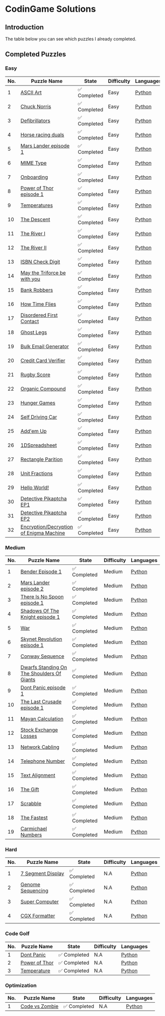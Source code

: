 # CodinGame Solutions


## Introduction
The table below you can see which puzzles I already completed.

## Completed Puzzles

### Easy
| No. | Puzzle Name                                                                                                                       | State                        | Difficulty | Languages                                                                                                                                                                                                                                                                                                                                                                                                  |
|-----|-----------------------------------------------------------------------------------------------------------------------------------|------------------------------|------------|------------------------------------------------------------------------------------------------------------------------------------------------------------------------------------------------------------------------------------------------------------------------------------------------------------------------------------------------------------------------------------------------------------|
| 1   | [ASCII Art](https://www.codingame.com/ide/puzzle/ascii-art)                                                                       | :white_check_mark: Completed | Easy       | [Python](https://github.com/aethersg/codingame-puzzle/blob/master/Python3/easy/ASCII_Art.py)                    |
| 2   | [Chuck Norris](https://www.codingame.com/ide/puzzle/chuck-norris)                                                                 | :white_check_mark: Completed | Easy       | [Python](https://github.com/aethersg/codingame-puzzle/blob/master/Python3/easy/Chuck_Norris.py)                 |
| 3   | [Defibrillators](https://www.codingame.com/ide/puzzle/defibrillators)                                                             | :white_check_mark: Completed | Easy       | [Python](https://github.com/aethersg/codingame-puzzle/blob/master/Python3/easy/Defibrillators.py)               |
| 4   | [Horse racing duals](https://www.codingame.com/ide/puzzle/horse-racing-duals)                                                     | :white_check_mark: Completed | Easy       | [Python](https://github.com/aethersg/codingame-puzzle/blob/master/Python3/easy/Horse_racing_Duals.py)           |
| 5   | [Mars Lander episode 1](https://www.codingame.com/ide/puzzle/mars-lander-episode-1)                                               | :white_check_mark: Completed | Easy       | [Python](https://github.com/aethersg/codingame-puzzle/blob/master/Python3/easy/Mars_Lander_episode_1.py)        |
| 6   | [MIME Type](https://www.codingame.com/ide/puzzle/mime-type)                                                                       | :white_check_mark: Completed | Easy       | [Python](https://github.com/aethersg/codingame-puzzle/blob/master/Python3/easy/MIMIE_Type.py)                   |
| 7   | [Onboarding](https://www.codingame.com/ide/puzzle/onboarding)                                                                     | :white_check_mark: Completed | Easy       | [Python](https://github.com/aethersg/codingame-puzzle/blob/master/Python3/easy/Onboarding.py)                    |
| 8   | [Power of Thor episode 1](https://www.codingame.com/ide/puzzle/power-of-thor-episode-1)                                           | :white_check_mark: Completed | Easy       | [Python](https://github.com/aethersg/codingame-puzzle/blob/master/Python3/easy/Power_of_Thor.py)       |
| 9   | [Temperatures](https://www.codingame.com/ide/puzzle/temperatures)                                                                 | :white_check_mark: Completed | Easy       | [Python](https://github.com/aethersg/codingame-puzzle/blob/master/Python3/easy/Temperatures.py)       |
| 10  | [The Descent](https://www.codingame.com/ide/puzzle/the-descent)                                                                   | :white_check_mark: Completed | Easy       | [Python](https://github.com/aethersg/codingame-puzzle/blob/master/Python3/easy/The_Descent.py)       |
| 11  | [The River I](https://www.codingame.com/ide/puzzle/the-river-i-)                                                                  | :white_check_mark: Completed | Easy       | [Python](https://github.com/aethersg/codingame-puzzle/blob/master/Python3/easy/The_River_1.py)       |
| 12  | [The River II](https://www.codingame.com/ide/puzzle/the-river-ii-)                                                                | :white_check_mark: Completed | Easy       | [Python](https://github.com/aethersg/codingame-puzzle/blob/master/Python3/easy/The_River_2.py)       |
| 13  | [ISBN Check Digit](https://www.codingame.com/ide/puzzle/isbn-check-digit)                                                         | :white_check_mark: Completed | Easy       | [Python](https://github.com/aethersg/codingame-puzzle/blob/master/Python3/easy/ISBN_Check_Digit.py)       |
| 14  | [May the Triforce be with you](https://www.codingame.com/ide/puzzle/may-the-triforce-be-with-you)                                 | :white_check_mark: Completed | Easy       | [Python](https://github.com/aethersg/codingame-puzzle/blob/master/Python3/easy/May_the_Triforce_be_with_you.py)       |
| 15  | [Bank Robbers](https://www.codingame.com/ide/puzzle/bank-robbers)                                                                 | :white_check_mark: Completed | Easy       | [Python](https://github.com/aethersg/codingame-puzzle/blob/master/Python3/easy/Bank_Robbers.py)       |
| 16  | [How Time Flies](https://www.codingame.com/ide/puzzle/how-time-flies)                                                             | :white_check_mark: Completed | Easy       | [Python](https://github.com/aethersg/codingame-puzzle/blob/master/Python3/easy/How_Time_Flies.py)       |
| 17  | [Disordered First Contact](https://www.codingame.com/ide/puzzle/disordered-first-contact)                                         | :white_check_mark: Completed | Easy       | [Python](https://github.com/aethersg/codingame-puzzle/blob/master/Python3/easy/Disordered_First_Contact.py)       |
| 18  | [Ghost Legs](https://www.codingame.com/ide/puzzle/ghost-legs)                                                                     | :white_check_mark: Completed | Easy       | [Python](https://github.com/aethersg/codingame-puzzle/blob/master/Python3/easy/Ghost_Legs.py)       |
| 19  | [Bulk Email Generator](https://www.codingame.com/ide/puzzle/bulk-email-generator)                                                 | :white_check_mark: Completed | Easy       | [Python](https://github.com/aethersg/codingame-puzzle/blob/master/Python3/easy/Bulk_Email_Generator.py)       |
| 20  | [Credit Card Verifier](https://www.codingame.com/ide/puzzle/credit-card-verifier-luhns-algorithm)                                 | :white_check_mark: Completed | Easy       | [Python](https://github.com/aethersg/codingame-puzzle/blob/master/Python3/easy/Credit_Card_Verifier.py)       |
| 21  | [Rugby Score](https://www.codingame.com/ide/puzzle/rugby-score)                                                                   | :white_check_mark: Completed | Easy       | [Python](https://github.com/aethersg/codingame-puzzle/blob/master/Python3/easy/Rugby_Score.py)       |
| 22  | [Organic Compound](https://www.codingame.com/ide/puzzle/organic-compounds)                                                                   | :white_check_mark: Completed | Easy       | [Python](https://github.com/aethersg/codingame-puzzle/blob/master/Python3/easy/Organic_Compound.py)       |
| 23  | [Hunger Games](https://www.codingame.com/ide/puzzle/hunger-games)                                                                   | :white_check_mark: Completed | Easy       | [Python](https://github.com/aethersg/codingame-puzzle/blob/master/Python3/easy/Hunger_Games.py)       |
| 24  | [Self Driving Car](https://www.codingame.com/ide/puzzle/self-driving-car-testing)                                                                   | :white_check_mark: Completed | Easy       | [Python](https://github.com/aethersg/codingame-puzzle/blob/master/Python3/easy/Self_Driving_Car.py)       |
| 25  | [Add'em Up](https://www.codingame.com/ide/puzzle/addem-up)                                                                   | :white_check_mark: Completed | Easy       | [Python](https://github.com/aethersg/codingame-puzzle/blob/master/Python3/easy/Addem_Up.py)       |
| 26  | [1DSpreadsheet](https://www.codingame.com/ide/puzzle/1d-spreadsheet)                                                                   | :white_check_mark: Completed | Easy       | [Python](https://github.com/aethersg/codingame-puzzle/blob/master/Python3/easy/1D_Spreadsheet.py)       |
| 27  | [Rectangle Parition](https://www.codingame.com/ide/puzzle/rectangle-partition)                                                                   | :white_check_mark: Completed | Easy       | [Python](https://github.com/aethersg/codingame-puzzle/blob/master/Python3/easy/Rectangle_Parition.py)       |
| 28  | [Unit Fractions](https://www.codingame.com/ide/puzzle/unit-fractions)                                                                   | :white_check_mark: Completed | Easy       | [Python](https://github.com/aethersg/codingame-puzzle/blob/master/Python3/easy/Unit_Fractions.py)       |
| 29  | [Hello World!](https://www.codingame.com/ide/puzzle/hello-world)                                                                   | :white_check_mark: Completed | Easy       | [Python](https://github.com/aethersg/codingame-puzzle/blob/master/Python3/easy/Hello_World!.py)       |
| 30  | [Detective Pikaptcha EP1](https://www.codingame.com/ide/puzzle/detective-pikaptcha-ep1)                                                                   | :white_check_mark: Completed | Easy       | [Python](https://github.com/aethersg/codingame-puzzle/blob/master/Python3/easy/Detective_Pikaptcha_episode_1.py)       |
| 31  | [Detective Pikaptcha EP2](https://www.codingame.com/ide/puzzle/detective-pikaptcha-ep2)                                                                   | :white_check_mark: Completed | Easy       | [Python](https://github.com/aethersg/codingame-puzzle/blob/master/Python3/easy/Detective_Pikaptcha_episode_2.py)       |
| 32  | [Encryption/Decryption of Enigma Machine](https://www.codingame.com/ide/puzzle/encryptiondecryption-of-enigma-machine)                                                                   | :white_check_mark: Completed | Easy       | [Python](https://github.com/aethersg/codingame-puzzle/blob/master/Python3/easy/Encryption_Decryption_Of_Enigma_Machine.py)       |





### Medium
| No. | Puzzle Name                                                                                                                       | State                        | Difficulty | Languages                                                                                                                                                                                                                                                                                                                                                                                                  |
|-----|-----------------------------------------------------------------------------------------------------------------------------------|------------------------------|------------|------------------------------------------------------------------------------------------------------------------------------------------------------------------------------------------------------------------------------------------------------------------------------------------------------------------------------------------------------------------------------------------------------------|
| 1   | [Bender Episode 1](https://www.codingame.com/ide/puzzle/bender-episode-1)                                                                       | :white_check_mark: Completed | Medium       | [Python](https://github.com/aethersg/codingame-puzzle/blob/master/Python3/medium/Bender_episode_1.py)                                                                                  |
| 2   | [Mars Lander episode 2](https://www.codingame.com/ide/puzzle/mars-lander-episode-2)                                                             | :white_check_mark: Completed | Medium       | [Python](https://github.com/aethersg/codingame-puzzle/blob/master/Python3/medium/Mars_Lander_episode_2.py)                                |
| 3   | [There Is No Spoon episode 1](https://www.codingame.com/ide/puzzle/there-is-no-spoon-episode-1)                                                             | :white_check_mark: Completed | Medium       | [Python](https://github.com/aethersg/codingame-puzzle/blob/master/Python3/medium/There_Is_No_Spoon_episode_1.py)                                |
| 4   | [Shadows Of The Knight episode 1](https://www.codingame.com/ide/puzzle/shadows-of-the-knight-episode-1)                                                             | :white_check_mark: Completed | Medium       | [Python](https://github.com/aethersg/codingame-puzzle/blob/master/Python3/medium/Shadows_Of_The_Knight_episode_1.py)                                |
| 5   | [War](https://www.codingame.com/ide/puzzle/winamax-battle)                                                             | :white_check_mark: Completed | Medium       | [Python](https://github.com/aethersg/codingame-puzzle/blob/master/Python3/medium/War.py)                                |
| 6   | [Skynet Revolution episode 1](https://www.codingame.com/ide/puzzle/skynet-revolution-episode-1)                                                             | :white_check_mark: Completed | Medium       | [Python](https://github.com/aethersg/codingame-puzzle/blob/master/Python3/medium/Skynet_Revolution_episode_1.py)                                |
| 7   | [Conway Sequence](https://www.codingame.com/ide/puzzle/conway-sequence)                                                             | :white_check_mark: Completed | Medium       | [Python](https://github.com/aethersg/codingame-puzzle/blob/master/Python3/medium/Conway_Sequence.py)                                |
| 8   | [Dwarfs Standing On The Shoulders Of Giants](https://www.codingame.com/ide/puzzle/dwarfs-standing-on-the-shoulders-of-giants)                                                             | :white_check_mark: Completed | Medium       | [Python](https://github.com/aethersg/codingame-puzzle/blob/master/Python3/medium/Dwarfs_Standing_On_The_Shoulders_Of_Giants.py)                                |
| 9   | [Dont Panic episode 1](https://www.codingame.com/ide/puzzle/don't-panic-episode-1)                                                             | :white_check_mark: Completed | Medium       | [Python](https://github.com/aethersg/codingame-puzzle/blob/master/Python3/medium/Dont_Panic_episode_1.py)                                |
| 10  | [The Last Crusade episode 1](https://www.codingame.com/ide/puzzle/the-last-crusade-episode-1)                                                             | :white_check_mark: Completed | Medium       | [Python](https://github.com/aethersg/codingame-puzzle/blob/master/Python3/medium/The_Last_Crusade_episode_1.py)                                |
| 11  | [Mayan Calculation](https://www.codingame.com/ide/puzzle/mayan-calculation)                                                             | :white_check_mark: Completed | Medium       | [Python](https://github.com/aethersg/codingame-puzzle/blob/master/Python3/medium/Mayan_Calculation.py)                                |
| 12  | [Stock Exchange Losses](https://www.codingame.com/ide/puzzle/stock-exchange-losses)                                                             | :white_check_mark: Completed | Medium       | [Python](https://github.com/aethersg/codingame-puzzle/blob/master/Python3/medium/Stock_Exchange_Losses.py)                                |
| 13  | [Network Cabling](https://www.codingame.com/ide/puzzle/network-cabling)                                                             | :white_check_mark: Completed | Medium       | [Python](https://github.com/aethersg/codingame-puzzle/blob/master/Python3/medium/Network_Cabling.py)                                |
| 14  | [Telephone Number](https://www.codingame.com/ide/puzzle/telephone-numbers)                                                             | :white_check_mark: Completed | Medium       | [Python](https://github.com/aethersg/codingame-puzzle/blob/master/Python3/medium/Telephone_Number.py)                                |
| 15  | [Text Alignment](https://www.codingame.com/ide/puzzle/text-alignment)                                                             | :white_check_mark: Completed | Medium       | [Python](https://github.com/aethersg/codingame-puzzle/blob/master/Python3/medium/Text_Alignment.py)                                |
| 16  | [The Gift](https://www.codingame.com/ide/puzzle/the-gift)                                                             | :white_check_mark: Completed | Medium       | [Python](https://github.com/aethersg/codingame-puzzle/blob/master/Python3/medium/The_Gift.py)                                |
| 17  | [Scrabble](https://www.codingame.com/ide/puzzle/scrabble)                                                             | :white_check_mark: Completed | Medium       | [Python](https://github.com/aethersg/codingame-puzzle/blob/master/Python3/medium/Scrabble.py)                                |
| 18  | [The Fastest](https://www.codingame.com/ide/puzzle/the-fastest)                                                             | :white_check_mark: Completed | Medium       | [Python](https://github.com/aethersg/codingame-puzzle/blob/master/Python3/medium/The_Fastest.py)                                |
| 19  | [Carmichael Numbers](https://www.codingame.com/ide/puzzle/carmichael-numbers)                                                             | :white_check_mark: Completed | Medium       | [Python](https://github.com/aethersg/codingame-puzzle/blob/master/Python3/medium/Carmichael_Numbers.py)                                |

### Hard
| No. | Puzzle Name                                                                                                                       | State                        | Difficulty | Languages                                                                                                                                                                                                                                                                                                                                                                                                  |
|-----|-----------------------------------------------------------------------------------------------------------------------------------|------------------------------|------------|------------------------------------------------------------------------------------------------------------------------------------------------------------------------------------------------------------------------------------------------------------------------------------------------------------------------------------------------------------------------------------------------------------|
| 1   | [7 Segment Display](https://www.codingame.com/ide/puzzle/7-segment-display)                                                             | :white_check_mark: Completed | N.A       | [Python](https://github.com/aethersg/codingame-puzzle/blob/master/Python3/hard/7_Segment_Display.py)                                                                                  |
| 2   | [Genome Sequencing](https://www.codingame.com/ide/puzzle/genome-sequencing)                                                             | :white_check_mark: Completed | N.A       | [Python](https://github.com/aethersg/codingame-puzzle/blob/master/Python3/hard/Genome_Sequencing.py)                                                                                  |
| 3   | [Super Computer](https://www.codingame.com/ide/puzzle/super-computer)                                                             | :white_check_mark: Completed | N.A       | [Python](https://github.com/aethersg/codingame-puzzle/blob/master/Python3/hard/Super_Computer.py)                                                                                  |
| 4   | [CGX Formatter](https://www.codingame.com/ide/puzzle/cgx-formatter)                                                             | :white_check_mark: Completed | N.A       | [Python](https://github.com/aethersg/codingame-puzzle/blob/master/Python3/hard/CGX_Formatter.py)                                                                                  |



### Code Golf
| No. | Puzzle Name                                                                                                                       | State                        | Difficulty | Languages                                                                                                                                                                                                                                                                                                                                                                                                  |
|-----|-----------------------------------------------------------------------------------------------------------------------------------|------------------------------|------------|------------------------------------------------------------------------------------------------------------------------------------------------------------------------------------------------------------------------------------------------------------------------------------------------------------------------------------------------------------------------------------------------------------|
| 1   | [Dont Panic](https://www.codingame.com/multiplayer/codegolf/don't-panic)                                                          | :white_check_mark: Completed | N.A       | [Python](https://github.com/aethersg/codingame-puzzle/blob/master/Python3/code-golf/Dont_Panic.py)                                                                                  |
| 2   | [Power of Thor](https://www.codingame.com/multiplayer/codegolf/power-of-thor)                                                     | :white_check_mark: Completed | N.A       | [Python](https://github.com/aethersg/codingame-puzzle/blob/master/Python3/code-golf/Power_of_thor.py)                                                                                  |
| 3   | [Temperature](https://www.codingame.com/multiplayer/codegolf/temperature-code-golf)                                               | :white_check_mark: Completed | N.A       | [Python](https://github.com/aethersg/codingame-puzzle/blob/master/Python3/code-golf/Temperatures.py)                                                                                  |

### Optimization
| No. | Puzzle Name                                                                                                                       | State                        | Difficulty | Languages                                                                                                                                                                                                                                                                                                                                                                                                  |
|-----|-----------------------------------------------------------------------------------------------------------------------------------|------------------------------|------------|------------------------------------------------------------------------------------------------------------------------------------------------------------------------------------------------------------------------------------------------------------------------------------------------------------------------------------------------------------------------------------------------------------|
| 1   | [Code vs Zombie](https://www.codingame.com/ide/puzzle/code-vs-zombies)                                                             | :white_check_mark: Completed | N.A       | [Python](https://github.com/aethersg/codingame-puzzle/blob/master/Python3/optimization/Code_vs_Zombie.py)                                                                                  |




<!--
### Medium
| No. | Puzzle Name                                                                                                                       | State                        | Difficulty | Languages                                                                                                                                                                                                                                                                                                                                                                                                  |
|-----|-----------------------------------------------------------------------------------------------------------------------------------|------------------------------|------------|------------------------------------------------------------------------------------------------------------------------------------------------------------------------------------------------------------------------------------------------------------------------------------------------------------------------------------------------------------------------------------------------------------|
| 1   | []()                                                                       | :white_check_mark: Completed | Easy       | [Python]()                                                                                  |
| 2   | []()                                                          | :x: Not Completed            | Medium     |                                                                                                                                                                                                                                                                                                                                                                                                            |

### Hard
| No. | Puzzle Name                                                                                                                       | State                        | Difficulty | Languages                                                                                                                                                                                                                                                                                                                                                                                                  |
|-----|-----------------------------------------------------------------------------------------------------------------------------------|------------------------------|------------|------------------------------------------------------------------------------------------------------------------------------------------------------------------------------------------------------------------------------------------------------------------------------------------------------------------------------------------------------------------------------------------------------------|
| 1   | []()                                                                       | :white_check_mark: Completed | Easy       | [Python]()                                                                                  |
| 2   | []()                                                          | :x: Not Completed            | Medium     |                                                                                                                                                                                                                                                                                                                                                                                                            |

-->